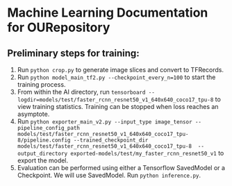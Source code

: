 # Machine Learning Documentation for OURepository

## Preliminary steps for training:

1. Run `python crop.py` to generate image slices and convert to TFRecords.
1. Run `python model_main_tf2.py --checkpoint_every_n=100` to start the 
   training process.
1. From within the AI directory, run `tensorboard --logdir=models/test/faster_rcnn_resnet50_v1_640x640_coco17_tpu-8` to view training 
   statistics. Training can be stopped when loss reaches an asymptote.
1. Run `python exporter_main_v2.py --input_type image_tensor --pipeline_config_path 
   models/test/faster_rcnn_resnet50_v1_640x640_coco17_tpu-8/pipeline.config --trained_checkpoint_dir 
   models/test/faster_rcnn_resnet50_v1_640x640_coco17_tpu-8 
   --output_directory exported-models/test/my_faster_rcnn_resnet50_v1` to export the model.
1. Evaluation can be performed using either a Tensorflow SavedModel or a Checkpoint. We will use SavedModel. Run 
   `python inference.py`.